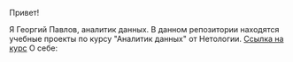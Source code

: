 Привет!

Я Георгий Павлов, аналитик данных.
В данном репозитории находятся учебные проекты по курсу "Аналитик данных" от Нетологии. [Ссылка на курс](https://netology.ru/programs/data-analyst)
О себе:

